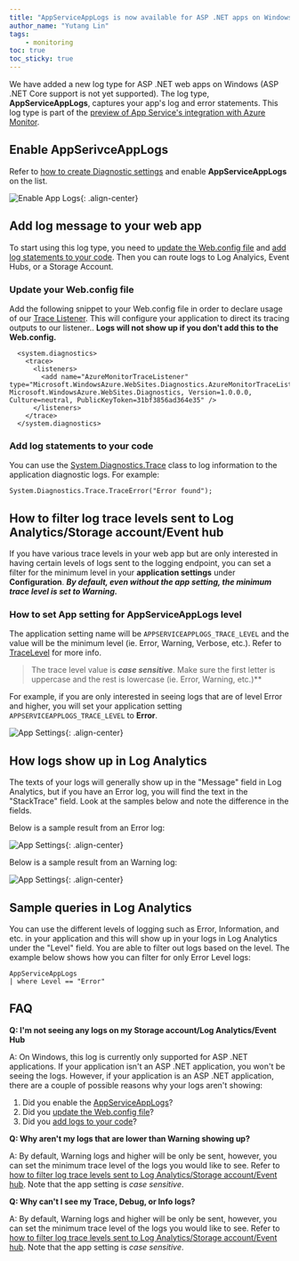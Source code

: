 ```yaml
---
title: "AppServiceAppLogs is now available for ASP .NET apps on Windows"
author_name: "Yutang Lin"
tags:
    - monitoring
toc: true
toc_sticky: true
---
```


We have added a new log type for ASP .NET web apps on Windows (ASP .NET Core support is not yet supported). The log type, **AppServiceAppLogs**, captures your app's log and error statements. This log type is part of the [preview of App Service's integration with Azure Monitor](https://azure.github.io/AppService/2019/11/01/App-Service-Integration-with-Azure-Monitor.html).

## Enable AppSerivceAppLogs <a name="enable-applogs"></a>

Refer to [how to create Diagnostic settings](#https://azure.github.io/AppService/2019/11/01/App-Service-Integration-with-Azure-Monitor.html#create-a-diagnostic-setting) and enable **AppServiceAppLogs** on the list.

![Enable App Logs]({{site.baseurl}}/media/2020/08/enable-applogs.png){: .align-center}

## Add log message to your web app

To start using this log type, you need to [update the Web.config file](#update-web-config) and [add log statements to your code](#add-logs-to-code). Then you can route logs to Log Analyics, Event Hubs, or a Storage Account.

### Update your Web.config file <a name="update-web-config"></a>

Add the following snippet to your Web.config file in order to declare usage of our [Trace Listener](https://docs.microsoft.com/dotnet/framework/debug-trace-profile/how-to-create-and-initialize-trace-listeners). This will configure your application to direct its tracing outputs to our listener.. **Logs will not show up if you don't add this to the Web.config.**

```
  <system.diagnostics>
    <trace>
      <listeners>
        <add name="AzureMonitorTraceListener" type="Microsoft.WindowsAzure.WebSites.Diagnostics.AzureMonitorTraceListener, Microsoft.WindowsAzure.WebSites.Diagnostics, Version=1.0.0.0, Culture=neutral, PublicKeyToken=31bf3856ad364e35" />
      </listeners>
    </trace>
  </system.diagnostics>
```

### Add log statements to your code <a name="add-logs-to-code"></a>

You can use the [System.Diagnostics.Trace](https://docs.microsoft.com/dotnet/api/system.diagnostics.trace?view=netcore-3.1) class to log information to the application diagnostic logs. For example:

``` 
System.Diagnostics.Trace.TraceError("Error found");
```

## How to filter log trace levels sent to Log Analytics/Storage account/Event hub <a name="app-setting-level"></a>

If you have various trace levels in your web app but are only interested in having certain levels of logs sent to the logging endpoint, you can set a filter for the minimum level in your **application settings** under **Configuration**. ***By default, even without the app setting, the minimum trace level is set to Warning.***

### How to set App setting for AppServiceAppLogs level

The application setting name will be ```APPSERVICEAPPLOGS_TRACE_LEVEL``` and the value will be the minimum level (ie. Error, Warning, Verbose, etc.). Refer to [TraceLevel](https://docs.microsoft.com/dotnet/api/system.diagnostics.tracelevel?view=netframework-4.8) for more info. 

> The trace level value is ***case sensitive***. Make sure the first letter is uppercase and the rest is lowercase (ie. Error, Warning, etc.)**

For example, if you are only interested in seeing logs that are of level Error and higher, you will set your application setting `APPSERVICEAPPLOGS_TRACE_LEVEL` to **Error**.

![App Settings]({{site.baseurl}}/media/2020/08/app-settings.png){: .align-center}

## How logs show up in Log Analytics

The texts of your logs will generally show up in the "Message" field in Log Analytics, but if you have an Error log, you will find the text in the "StackTrace" field. Look at the samples below and note the difference in the fields.

Below is a sample result from an Error log:

![App Settings]({{site.baseurl}}/media/2020/08/error-logs-la-sample.png){: .align-center}

Below is a sample result from an Warning log:

![App Settings]({{site.baseurl}}/media/2020/08/warning-logs-la-sample.png){: .align-center}


## Sample queries in Log Analytics

You can use the different levels of logging such as Error, Information, and etc. in your application and this will show up in your logs in Log Analytics under the "Level" field. You are able to filter out logs based on the level. The example below shows how you can filter for only Error Level logs:

```
AppServiceAppLogs 
| where Level == "Error"
```

## FAQ

**Q: I'm not seeing any logs on my Storage account/Log Analytics/Event Hub**

A: On Windows, this log is currently only supported for ASP .NET applications. If your application isn't an ASP .NET application, you won't be seeing the logs. However, if your application is an ASP .NET application, there are a couple of possible reasons why your logs aren't showing:

1. Did you enable the [AppServiceAppLogs](#enable-applogs)?
1. Did you [update the Web.config file](#update-web-config)?
1. Did you [add logs to your code](#add-logs-to-code)?

**Q: Why aren't my logs that are lower than Warning showing up?**

A: By default, Warning logs and higher will be only be sent, however, you can set the minimum trace level of the logs you would like to see. Refer to [how to filter log trace levels sent to Log Analytics/Storage account/Event hub](#app-setting-level). Note that the app setting is *case sensitive*.

**Q: Why can't I see my Trace, Debug, or Info logs?**

A: By default, Warning logs and higher will be only be sent, however, you can set the minimum trace level of the logs you would like to see. Refer to [how to filter log trace levels sent to Log Analytics/Storage account/Event hub](#app-setting-level). Note that the app setting is *case sensitive*.
